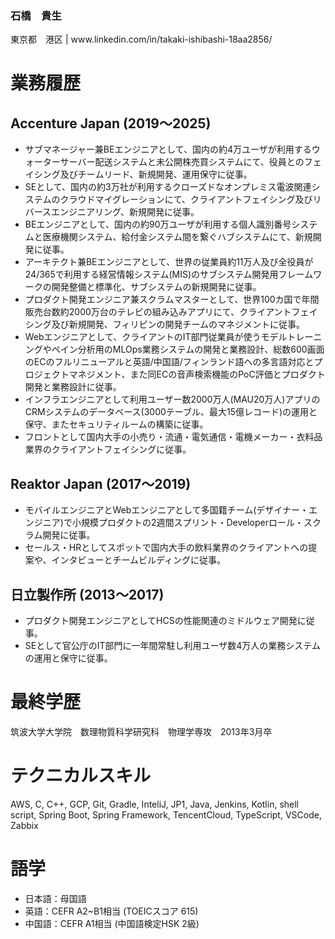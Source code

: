 <h3 align="left">石橋　貴生</h3>
<p align="left">東京都　港区 | www.linkedin.com/in/takaki-ishibashi-18aa2856/</p>

# 業務履歴
## Accenture Japan (2019～2025)
- サブマネージャー兼BEエンジニアとして、国内の約4万ユーザが利用するウォーターサーバー配送システムと未公開株売買システムにて、役員とのフェイシング及びチームリード、新規開発、運用保守に従事。
- SEとして、国内の約3万社が利用するクローズドなオンプレミス電波関連システムのクラウドマイグレーションにて、クライアントフェイシング及びリバースエンジニアリング、新規開発に従事。
- BEエンジニアとして、国内の約90万ユーザが利用する個人識別番号システムと医療機関システム、給付金システム間を繋ぐハブシステムにて、新規開発に従事。
- アーキテクト兼BEエンジニアとして、世界の従業員約11万人及び全役員が24/365で利用する経営情報システム(MIS)のサブシステム開発用フレームワークの開発整備と標準化、サブシステムの新規開発に従事。
- プロダクト開発エンジニア兼スクラムマスターとして、世界100カ国で年間販売台数約2000万台のテレビの組み込みアプリにて、クライアントフェイシング及び新規開発、フィリピンの開発チームのマネジメントに従事。
- Webエンジニアとして、クライアントのIT部門従業員が使うモデルトレーニングやペイン分析用のMLOps業務システムの開発と業務設計、総数600画面のECのフルリニューアルと英語/中国語/フィンランド語への多言語対応とプロジェクトマネジメント、また同ECの音声検索機能のPoC評価とプロダクト開発と業務設計に従事。
- インフラエンジニアとして利用ユーザー数2000万人(MAU20万人)アプリのCRMシステムのデータベース(3000テーブル、最大15億レコード)の運用と保守、またセキュリティルームの構築に従事。
- フロントとして国内大手の小売り・流通・電気通信・電機メーカー・衣料品業界のクライアントフェイシングに従事。
## Reaktor Japan (2017～2019)
- モバイルエンジニアとWebエンジニアとして多国籍チーム(デザイナー・エンジニア)で小規模プロダクトの2週間スプリント・Developerロール・スクラム開発に従事。
- セールス・HRとしてスポットで国内大手の飲料業界のクライアントへの提案や、インタビューとチームビルディングに従事。
## 日立製作所 (2013～2017)
- プロダクト開発エンジニアとしてHCSの性能関連のミドルウェア開発に従事。
- SEとして官公庁のIT部門に一年間常駐し利用ユーザ数4万人の業務システムの運用と保守に従事。

# 最終学歴
筑波大学大学院　数理物質科学研究科　物理学専攻　2013年3月卒

# テクニカルスキル
AWS, C, C++, GCP, Git, Gradle, InteliJ, JP1, Java, Jenkins, Kotlin, shell script, Spring Boot,
Spring Framework, TencentCloud, TypeScript, VSCode, Zabbix

# 語学
- 日本語：母国語
- 英語：CEFR A2~B1相当 (TOEICスコア 615)
- 中国語：CEFR A1相当 (中国語検定HSK 2級)
